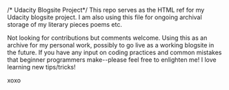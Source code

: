 /* Udacity Blogsite Project*/ 
This repo serves as the HTML ref for my Udacity blogsite project. I am also using this file for ongoing archival storage of my literary pieces poems etc.

Not looking for contributions but comments welcome. Using this as an archive for my personal work, possibly to go live as a working blogsite in the future. If you have any input on coding practices and common mistakes that beginner programmers make--please feel free to enlighten me! I love learning new tips/tricks!

xoxo
